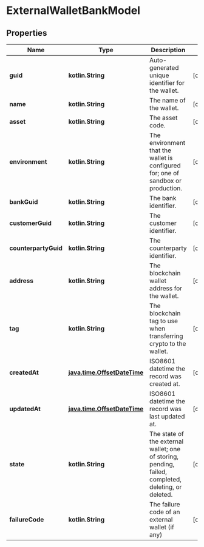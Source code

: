 
# ExternalWalletBankModel

## Properties
Name | Type | Description | Notes
------------ | ------------- | ------------- | -------------
**guid** | **kotlin.String** | Auto-generated unique identifier for the wallet. |  [optional]
**name** | **kotlin.String** | The name of the wallet. |  [optional]
**asset** | **kotlin.String** | The asset code. |  [optional]
**environment** | **kotlin.String** | The environment that the wallet is configured for; one of sandbox or production. |  [optional]
**bankGuid** | **kotlin.String** | The bank identifier. |  [optional]
**customerGuid** | **kotlin.String** | The customer identifier. |  [optional]
**counterpartyGuid** | **kotlin.String** | The counterparty identifier. |  [optional]
**address** | **kotlin.String** | The blockchain wallet address for the wallet. |  [optional]
**tag** | **kotlin.String** | The blockchain tag to use when transferring crypto to the wallet. |  [optional]
**createdAt** | [**java.time.OffsetDateTime**](java.time.OffsetDateTime.md) | ISO8601 datetime the record was created at. |  [optional]
**updatedAt** | [**java.time.OffsetDateTime**](java.time.OffsetDateTime.md) | ISO8601 datetime the record was last updated at. |  [optional]
**state** | **kotlin.String** | The state of the external wallet; one of storing, pending, failed, completed, deleting, or deleted. |  [optional]
**failureCode** | **kotlin.String** | The failure code of an external wallet (if any) |  [optional]



